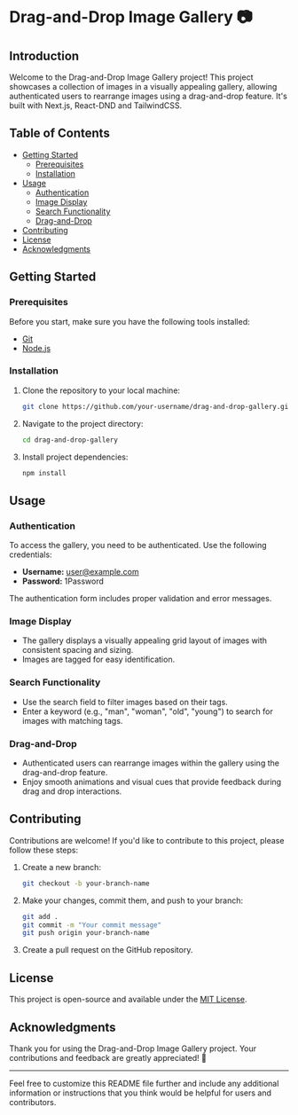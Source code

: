 # Drag-and-Drop Image Gallery 📷

## Introduction

Welcome to the Drag-and-Drop Image Gallery project! This project showcases a collection of images in a visually appealing gallery, allowing authenticated users to rearrange images using a drag-and-drop feature. It's built with  Next.js, React-DND  and TailwindCSS.

## Table of Contents

- [Getting Started](#getting-started)
  - [Prerequisites](#prerequisites)
  - [Installation](#installation)
- [Usage](#usage)
  - [Authentication](#authentication)
  - [Image Display](#image-display)
  - [Search Functionality](#search-functionality)
  - [Drag-and-Drop](#drag-and-drop)
- [Contributing](#contributing)
- [License](#license)
- [Acknowledgments](#acknowledgments)

## Getting Started

### Prerequisites

Before you start, make sure you have the following tools installed:

- [Git](https://git-scm.com/)
- [Node.js](https://nodejs.org/)

### Installation

1. Clone the repository to your local machine:

   ```bash
   git clone https://github.com/your-username/drag-and-drop-gallery.git
   ```

2. Navigate to the project directory:

   ```bash
   cd drag-and-drop-gallery
   ```

3. Install project dependencies:

   ```bash
   npm install
   ```

## Usage

### Authentication

To access the gallery, you need to be authenticated. Use the following credentials:

- **Username:** user@example.com
- **Password:** 1Password

The authentication form includes proper validation and error messages.

### Image Display

- The gallery displays a visually appealing grid layout of images with consistent spacing and sizing.
- Images are tagged for easy identification.

### Search Functionality

- Use the search field to filter images based on their tags.
- Enter a keyword (e.g., "man", "woman", "old", "young") to search for images with matching tags.

### Drag-and-Drop

- Authenticated users can rearrange images within the gallery using the drag-and-drop feature.
- Enjoy smooth animations and visual cues that provide feedback during drag and drop interactions.

## Contributing

Contributions are welcome! If you'd like to contribute to this project, please follow these steps:

1. Create a new branch:

   ```bash
   git checkout -b your-branch-name
   ```

2. Make your changes, commit them, and push to your branch:

   ```bash
   git add .
   git commit -m "Your commit message"
   git push origin your-branch-name
   ```

3. Create a pull request on the GitHub repository.

## License

This project is open-source and available under the [MIT License](LICENSE).

## Acknowledgments

Thank you for using the Drag-and-Drop Image Gallery project. Your contributions and feedback are greatly appreciated! 🙏

---

Feel free to customize this README file further and include any additional information or instructions that you think would be helpful for users and contributors.